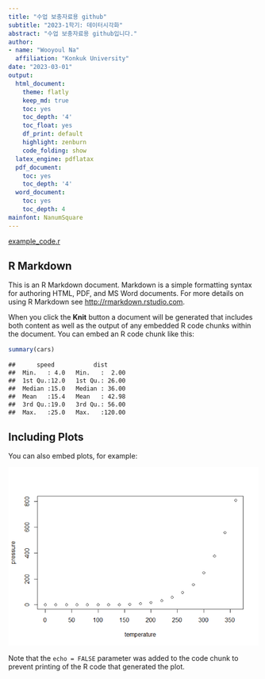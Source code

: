 ```yaml
---
title: "수업 보충자료용 github"
subtitle: "2023-1학기: 데이터시각화"
abstract: "수업 보충자료용 github입니다."
author:
- name: "Wooyoul Na"
  affiliation: "Konkuk University"  
date: "2023-03-01"
output: 
  html_document:
    theme: flatly
    keep_md: true
    toc: yes
    toc_depth: '4'
    toc_float: yes
    df_print: default
    highlight: zenburn
    code_folding: show
  latex_engine: pdflatax
  pdf_document:
    toc: yes
    toc_depth: '4'
  word_document:
    toc: yes
    toc_depth: 4
mainfont: NanumSquare
---
```





[example_code.r](https://github.com/Wooyoul/Lec_2023_1_datvis/blob/0545de63930c6ca645629610ba3294180d6f7ae1/R/example_code.r)

## R Markdown

This is an R Markdown document. Markdown is a simple formatting syntax for authoring HTML, PDF, and MS Word documents. For more details on using R Markdown see <http://rmarkdown.rstudio.com>.

When you click the **Knit** button a document will be generated that includes both content as well as the output of any embedded R code chunks within the document. You can embed an R code chunk like this:


```r
summary(cars)
```

```
##      speed           dist       
##  Min.   : 4.0   Min.   :  2.00  
##  1st Qu.:12.0   1st Qu.: 26.00  
##  Median :15.0   Median : 36.00  
##  Mean   :15.4   Mean   : 42.98  
##  3rd Qu.:19.0   3rd Qu.: 56.00  
##  Max.   :25.0   Max.   :120.00
```

## Including Plots

You can also embed plots, for example:

![](README_files/figure-html/pressure-1.png)<!-- -->

Note that the `echo = FALSE` parameter was added to the code chunk to prevent printing of the R code that generated the plot.
